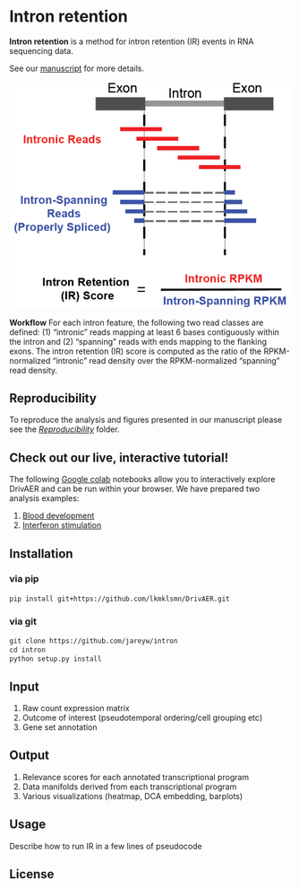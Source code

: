# Intron retention
**Intron retention** is a method for intron retention (IR) events in RNA sequencing data.

See our [manuscript](https://www.biorxiv.org/content/10.1101/864165v1) for more details.

<p align="center"> 
<img src="IR_schematic.png">
</p>

**Workflow** For each intron feature, the following two read classes are defined: (1) “intronic” reads mapping at least 6 bases contiguously within the intron and (2) “spanning” reads with ends mapping to the flanking exons. The intron retention (IR) score is computed as the ratio of the RPKM-normalized “intronic” read density over the RPKM-normalized “spanning” read density. 

## Reproducibility
To reproduce the analysis and figures presented in our manuscript please see the [*Reproducibility*](https://github.com/lkmklsmn/DrivAER/tree/master/Reproducibility) folder.

## Check out our live, interactive tutorial!
The following [Google colab](https://colab.research.google.com/) notebooks allow you to interactively explore DrivAER and can be run within your browser. We have prepared two analysis examples:
1. [Blood development](https://colab.research.google.com/drive/1zrQ7l3Orz7h-eGEX7MHRIBTTXzL_vu9O#scrollTo=VzAzfdHZrOWz)
2. [Interferon stimulation](https://colab.research.google.com/drive/13DA_dYlRjlKma1d9VB65JrfPhBvkEGDC#scrollTo=roa2rIBT1s_R)

## Installation
### via pip
	pip install git+https://github.com/lkmklsmn/DrivAER.git
### via git
	git clone https://github.com/jareyw/intron
	cd intron
	python setup.py install

## Input
1. Raw count expression matrix
2. Outcome of interest (pseudotemporal ordering/cell grouping etc)
3. Gene set annotation

## Output
1. Relevance scores for each annotated transcriptional program
2. Data manifolds derived from each transcriptional program
3. Various visualizations (heatmap, DCA embedding, barplots)

## Usage
Describe how to run IR in a few lines of pseudocode

## License


